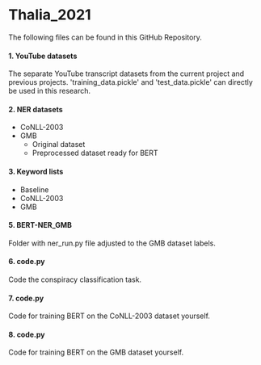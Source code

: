 # Thalia_2021
The following files can be found in this GitHub Repository. 

#### 1. YouTube datasets
The separate YouTube transcript datasets from the current project and previous projects. 'training_data.pickle' and 'test_data.pickle' can directly be used in this research.


#### 2. NER datasets
  - CoNLL-2003
  - GMB
    - Original dataset
    - Preprocessed dataset ready for BERT 


#### 3. Keyword lists
  - Baseline
  - CoNLL-2003
  - GMB 


#### 5. BERT-NER_GMB
Folder with ner_run.py file adjusted to the GMB dataset labels. 


#### 6. code.py
Code the conspiracy classification task. 


#### 7. code.py
Code for training BERT on the CoNLL-2003 dataset yourself.


#### 8. code.py
Code for training BERT on the GMB dataset yourself. 






